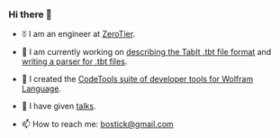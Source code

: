 ### Hi there 👋

<!--
**bostick/bostick** is a ✨ _special_ ✨ repository because its `README.md` (this file) appears on your GitHub profile.

Here are some ideas to get you started:

- 🔭 I’m currently working on ...
- 🌱 I’m currently learning ...
- 👯 I’m looking to collaborate on ...
- 🤔 I’m looking for help with ...
- 💬 Ask me about ...
- 📫 How to reach me: ...
- 😄 Pronouns: ...
- ⚡ Fun fact: ...
-->

- ⏁ I am an engineer at [ZeroTier](https://www.zerotier.com).

- 🎵 I am currently working on [describing the TabIt .tbt file format](https://github.com/bostick/tabit-file-format) and
  [writing a parser for .tbt files](https://github.com/bostick/tbt-parser).

- 🔧 I created the [CodeTools suite of developer tools for Wolfram Language](https://bostick.github.io/wolfram-language/codetools/).

- 💬 I have given [talks](https://bostick.github.io/talks/).

- 📫 How to reach me: bostick@gmail.com
